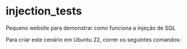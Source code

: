 # injection_tests
Pequeno website para demonstrar como funciona a injeção de SQL

Para criar este cenário em Ubuntu 22, correr os seguintes comandos:


